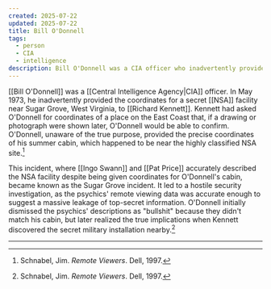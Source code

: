 ```yaml
---
created: 2025-07-22
updated: 2025-07-22
title: Bill O'Donnell
tags:
  - person
  - CIA
  - intelligence
description: Bill O'Donnell was a CIA officer who inadvertently provided the coordinates for a secret NSA facility, leading to the Sugar Grove incident in early remote viewing research.
---
```


[[Bill O'Donnell]] was a [[Central Intelligence Agency|CIA]] officer. In May 1973, he inadvertently provided the coordinates for a secret [[NSA]] facility near Sugar Grove, West Virginia, to [[Richard Kennett]]. Kennett had asked O'Donnell for coordinates of a place on the East Coast that, if a drawing or photograph were shown later, O'Donnell would be able to confirm. O'Donnell, unaware of the true purpose, provided the precise coordinates of his summer cabin, which happened to be near the highly classified NSA site.[^1]

This incident, where [[Ingo Swann]] and [[Pat Price]] accurately described the NSA facility despite being given coordinates for O'Donnell's cabin, became known as the Sugar Grove incident. It led to a hostile security investigation, as the psychics' remote viewing data was accurate enough to suggest a massive leakage of top-secret information. O'Donnell initially dismissed the psychics' descriptions as "bullshit" because they didn't match his cabin, but later realized the true implications when Kennett discovered the secret military installation nearby.[^1]

---

[^1]: Schnabel, Jim. *Remote Viewers*. Dell, 1997.